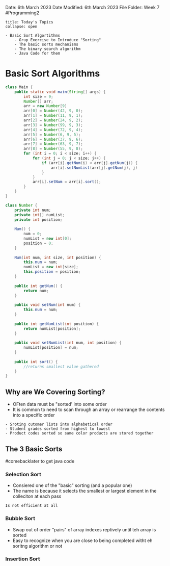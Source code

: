 Date: 6th March 2023
Date Modified: 6th March 2023
File Folder: Week 7
#Programming2 

```ad-abstract
title: Today's Topics
collapse: open

- Basic Sort Algortithms
	- Grup Exercise to Introduce "Sorting"
	- The basic sorts mechanisms
	- The binary search algorithm
	- Java Code for them

```

# Basic Sort Algorithms

```java
class Main {
	public static void main(String[] args) {
		int size = 9;
		Number[] arr;
		arr = new Number[9]
		arr[0] = Number(42, 9, 0);
		arr[1] = Number(11, 9, 1);
		arr[2] = Number(24, 9, 2);
		arr[3] = Number(99, 9, 3);
		arr[4] = Number(72, 9, 4);
		arr[5] = Number(6, 9, 5);
		arr[6] = Number(37, 9, 6);
		arr[7] = Number(63, 9, 7);
		arr[8] = Number(55, 9, 8);
		for (int i = 0; i < size; i++) {
			for (int j = 0; j < size; j++) {
				if (arr[i].getNum(i) < arr[j].getNum(j)) {
					arr[i].setNumList(arr[j].getNum(j), j)
				}
			}
			arr[i].setNum = arr[i].sort();
		}
	}
}

class Number {
	private int num;
	private int[] numList;
	private int position;
	
	Num() {
		num = 0;
		numList = new int[0];
		position = 0;
	}
	
	Num(int num, int size, int position) {
		this.num = num;
		numList = new int[size]; 
		this.position = position;
	}
	
	public int getNum() {
		return num;
	}
	
	public void setNum(int num) {
		this.num = num;
	}
	
	public int getNumList(int position) {
		return numList[position];
	}
	
	public void setNumList(int num, int position) {
		numList[position] = num;
	}
	
	public int sort() {
		//returns smallest value gathered
	}
}
```


## Why are We Covering Sorting?

- OFten data must be "sorted' into some order
- It is common to need to scan through an array or rearrange the contents into a specific order

```ad-example
- Sroting cutomer lists into alphabetical order
- Student grades sorted from highest to lowest
- Product codes sorted so same color products are stored together
```

## The 3 Basic Sorts

#comebacklater to get java code

### Selection Sort

- Consiered one of the "basic" sorting (and a popular one)
- The name is because it selects the smallest or largest element in the colleciton at each pass

```ad-warning
Is not efficient at all
```

### Bubble Sort

- Swap out of order "pairs" of array indexes reptively until teh array is sorted
- Easy to recognize when you are close to being completed witht eh soritng algorithm or not

### Insertion Sort